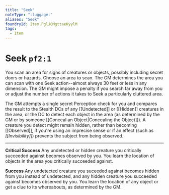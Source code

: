 ```yaml
---
title: "Seek"
noteType: ":luggage:"
aliases: "Seek"
foundryId: Item.PglJ0MgttaeKyylM
tags:
  - Item
---
```


# Seek `pf2:1`

You scan an area for signs of creatures or objects, possibly including secret doors or hazards. Choose an area to scan. The GM determines the area you can scan with one Seek action--almost always 30 feet or less in any dimension. The GM might impose a penalty if you search far away from you or adjust the number of actions it takes to Seek a particularly cluttered area.

The GM attempts a single secret Perception check for you and compares the result to the Stealth DCs of any [[Undetected]] or [[Hidden]] creatures in the area, or the DC to detect each object in the area (as determined by the GM or by someone [[Conceal an Object|Concealing the Object]]). A creature you detect might remain hidden, rather than becoming [[Observed]], if you're using an imprecise sense or if an effect (such as _[[Invisibility]]_) prevents the subject from being observed.

* * *

**Critical Success** Any undetected or hidden creature you critically succeeded against becomes observed by you. You learn the location of objects in the area you critically succeeded against.

**Success** Any undetected creature you suceeded against becomes hidden from you instead of undetected, and any hidden creature you succeeded against becomes observed by you. You learn the location of any object or get a clue to its whereabouts, as determined by the GM.
